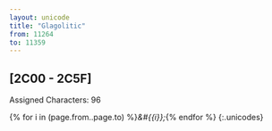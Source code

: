 ```yaml
---
layout: unicode
title: "Glagolitic"
from: 11264
to: 11359
---
```


## 	[2C00 - 2C5F]

Assigned Characters: 96

{% for i in (page.from..page.to) %}<i>&#{{i}};</i>{% endfor %}
{:.unicodes}
